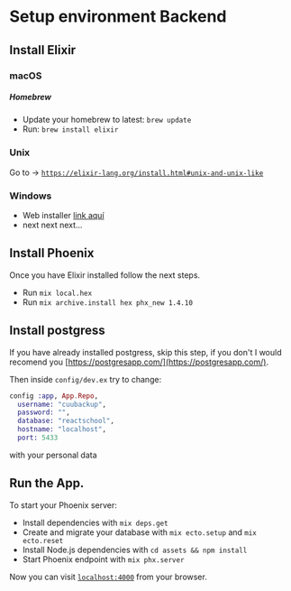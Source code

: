# Setup environment Backend

## Install Elixir

### macOS

##### Homebrew
* Update your homebrew to latest: `brew update`
* Run: `brew install elixir`

### Unix
Go to -> [`https://elixir-lang.org/install.html#unix-and-unix-like`](https://elixir-lang.org/install.html#unix-and-unix-like)

### Windows

* Web installer [link aquí](https://repo.hex.pm/elixir-websetup.exe)
* next next next...

## Install Phoenix
Once you have Elixir installed follow the next steps.

* Run `mix local.hex`
* Run `mix archive.install hex phx_new 1.4.10`

## Install postgress
If you have already installed postgress, skip this step, if you don't I would recomend you [https://postgresapp.com/](https://postgresapp.com/).

Then inside `config/dev.ex` try to change:
```elixir
config :app, App.Repo,
  username: "cuubackup",
  password: "",
  database: "reactschool",
  hostname: "localhost",
  port: 5433

```

with your personal data

## Run the App.

To start your Phoenix server:

  * Install dependencies with `mix deps.get`
  * Create and migrate your database with `mix ecto.setup` and `mix ecto.reset`
  * Install Node.js dependencies with `cd assets && npm install`
  * Start Phoenix endpoint with `mix phx.server`

Now you can visit [`localhost:4000`](http://localhost:4000) from your browser.
